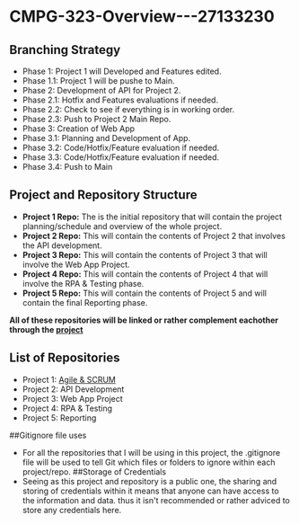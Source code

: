 # CMPG-323-Overview---27133230
## Branching Strategy
 - Phase 1: Project 1 will Developed and Features edited.
 - Phase 1.1: Project 1 will be pushe to Main.
 - Phase 2: Development of API for Project 2.
 - Phase 2.1: Hotfix and Features evaluations if needed.
 - Phase 2.2: Check to see if everything is in working order.
 - Phase 2.3: Push to Project 2 Main Repo.
 - Phase 3: Creation of Web App
 - Phase 3.1: Planning and Development of App.
 - Phase 3.2: Code/Hotfix/Feature evaluation if needed.
 - Phase 3.3: Code/Hotfix/Feature evaluation if needed.
 - Phase 3.4: Push to Main


## Project and Repository Structure
 - **Project 1 Repo:** 
   The is the initial repository that will contain the project planning/schedule and overview of the whole project.
 - **Project 2 Repo:**
   This will contain the contents of Project 2 that involves the API development.
 - **Project 3 Repo:**
   This will contain the contents of Project 3 that will involve the Web App Project.
 - **Project 4 Repo:**
   This will contain the contents of Project 4 that will involve the RPA & Testing phase.
 - **Project 5 Repo:**
   This will contain the contents of Project 5 and will contain the final Reporting phase.
   
 **All of these repositories will be linked or rather complement eachother through the <a href="https://github.com/users/Spottie97/projects/2" target="_blank">project </a>**
## List of Repositories
 - Project 1: <a href="https://github.com/Spottie97/CMPG-323-Overview---27133230" target="_blank" target="_blank">Agile & SCRUM </a>
 - Project 2: API Development
 - Project 3: Web App Project
 - Project 4: RPA & Testing 
 - Project 5: Reporting

##Gitignore file uses
 - For all the repositories that I will be using in this project, the .gitignore file will be used to tell Git which files or folders to ignore within each project/repo.
##Storage of Credentials
 - Seeing as this project and repository is a public one, the sharing and storing of credentials within it means that anyone can have access to the information and data. thus it isn't recommended or rather adviced to store any credentials here.
